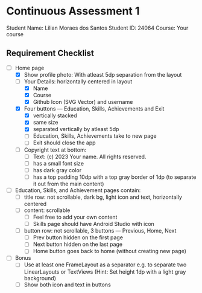 # Continuous Assessment 1

Student Name: Lilian Moraes dos Santos
Student ID: 24064
Course: Your course

## Requirement Checklist

- [ ] Home page
    - [x] Show profile photo: With atleast 5dp separation from the layout
    - [ ] Your Details: horizontally centered in layout
        - [x] Name
        - [x] Course
        - [x] Github Icon (SVG Vector) and username
    - [x] Four buttons — Education, Skills, Achievements and Exit
        - [x] vertically stacked
        - [x] same size
        - [x] separated vertically by atleast 5dp
        - [ ] Education, Skills, Achievements take to new page
        - [ ] Exit should close the app
    - [ ] Copyright text at bottom:
        - [ ] Text: (c) 2023 Your name. All rights reserved.
        - [ ] has a small font size
        - [ ] has dark gray color
        - [ ] has a top padding 10dp with a top gray border of 1dp (to separate it out from the main content)
- [ ] Education, Skills, and Achievement pages contain:
    - [ ] title row: not scrollable, dark bg, light icon and text, horizontally centered
    - [ ] content: scrollable
        - [ ] Feel free to add your own content
        - [ ] Skills page should have Android Studio with icon
    - [ ] button row: not scrollable, 3 buttons — Previous, Home, Next
        - [ ] Prev button hidden on the first page
        - [ ] Next button hidden on the last page
        - [ ] Home button goes back to home (without creating new page)
- [ ] Bonus
    - [ ] Use at least one FrameLayout as a separator e.g. to separate two LinearLayouts or TextViews (Hint: Set height 1dp with a light gray background)
    - [ ] Show both icon and text in buttons